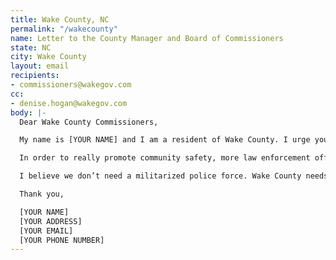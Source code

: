 ```yaml
---
title: Wake County, NC
permalink: "/wakecounty"
name: Letter to the County Manager and Board of Commissioners
state: NC
city: Wake County
layout: email
recipients:
- commissioners@wakegov.com
cc:
- denise.hogan@wakegov.com
body: |-
  Dear Wake County Commissioners,

  My name is [YOUR NAME] and I am a resident of Wake County. I urge you and the rest of the board to amend or deny the proposed budget for 2021. I would like to redirect money away from Wake Sheriff's Department and into social service programs that will benefit public health and our own communities, especially communities of color. The proposed budget for Fiscal Year 2021 (http://www.wakegov.com/budget/fy21/Documents/Recommended%20Budget%20Book.pdf) suggests cutting ambulances but not law enforcement. Fortunately it does not approve the $8 Million the Sheriff requested for even more officers, but that is less than 10% of the proposed total expenditures ($97,103,645) and it does little to invest in the community. Over 6,000 of my neighbors in Wake County are currently experiencing homelessness and in which nearly 100,000 of our neighbors in Wake County are impoverished and at risk of becoming homeless (www.raleighrescue.org) - these are the issues the board needs to address.

  In order to really promote community safety, more law enforcement officers and more detention officers is not the answer - it is more jobs, more educational opportunities, more arts programs, more community centers, more mental health resources, as well as more of a say in how our own communities function. This is a long transition process but change starts with reallocating this funding!

  I believe we don’t need a militarized police force. Wake County needs to create a space in which more mental health service providers, social workers, victim/survivor advocates, religious leaders, neighbors, and friends - all of the people who really make up our community - can look out for one another. Greg Ford and Commissioners, will you look out for me, and will you look out for us?

  Thank you,

  [YOUR NAME]
  [YOUR ADDRESS]
  [YOUR EMAIL]
  [YOUR PHONE NUMBER]
---
```


